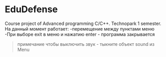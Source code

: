 # EduDefense
Course project of Advanced programming C/C++. Technopark 1 semester. 
На данный момент работает:
-перемещение между пунктами меню
-При выборе exit в меню и нажатию enter - программа закрывается
>примечание
>чтобы выключить звук - тыкните объект sound из Menu
